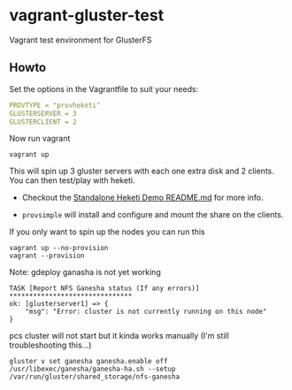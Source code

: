 # vagrant-gluster-test
Vagrant test environment for GlusterFS

## Howto
Set the options in the Vagrantfile to suit your needs:
```yaml
PROVTYPE = "provheketi"
GLUSTERSERVER = 3
GLUSTERCLIENT = 2
```
Now run vagrant
```
vagrant up
```
This will spin up 3 gluster servers with each one extra disk and 2 clients. You can then test/play with heketi.
- Checkout the [Standalone Heketi Demo README.md](https://github.com/scorputty/vagrant-gluster-test/blob/master/provheketi/README.md) for more info.

- `provsimple` will install and configure and mount the share on the clients.

If you only want to spin up the nodes you can run this
```
vagrant up --no-provision
vagrant --provision
```
Note:
gdeploy ganasha is not yet working
```
TASK [Report NFS Ganesha status (If any errors)] *******************************
ok: [glusterserver1] => {
    "msg": "Error: cluster is not currently running on this node"
}
```
pcs cluster will not start but it kinda works manually (I'm still troubleshooting this...)
```
gluster v set ganesha ganesha.enable off
/usr/libexec/ganesha/ganesha-ha.sh --setup /var/run/gluster/shared_storage/nfs-ganesha
```
